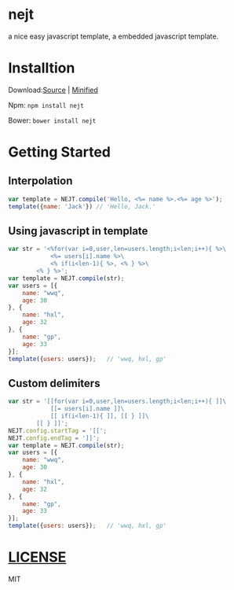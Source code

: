 nejt
===

a nice easy javascript template, a embedded javascript template.

# Installtion
Download:[Source](https://raw.githubusercontent.com/zjuwwq/nejt/master/nejt.js) | [Minified](https://raw.githubusercontent.com/zjuwwq/nejt/master/nejt.min.js)

Npm: `npm install nejt`

Bower: `bower install nejt`

# Getting Started
## Interpolation

```javascript
var template = NEJT.compile('Hello, <%= name %>.<%= age %>'); 
template({name: 'Jack'}) // 'Hello, Jack.'
```

## Using javascript in template

``` javascript
var str = '<%for(var i=0,user,len=users.length;i<len;i++){ %>\
			<%= users[i].name %>\
			<% if(i<len-1){ %>, <% } %>\
		<% } %>';
var template = NEJT.compile(str);
var users = [{
	name: "wwq",
	age: 30
}, {
	name: "hxl",
	age: 32
}, {
	name: "gp",
	age: 33
}];
template({users: users});	// 'wwq, hxl, gp'
```

## Custom delimiters

``` javascript
var str = '[[for(var i=0,user,len=users.length;i<len;i++){ ]]\
			[[= users[i].name ]]\
			[[ if(i<len-1){ ]], [[ } ]]\
		[[ } ]]';
NEJT.config.startTag = '[[';
NEJT.config.endTag = ']]';
var template = NEJT.compile(str);
var users = [{
	name: "wwq",
	age: 30
}, {
	name: "hxl",
	age: 32
}, {
	name: "gp",
	age: 33
}];
template({users: users});	// 'wwq, hxl, gp'
```


# [LICENSE](https://github.com/zjuwwq/nejt/blob/master/LICENSE)
MIT
